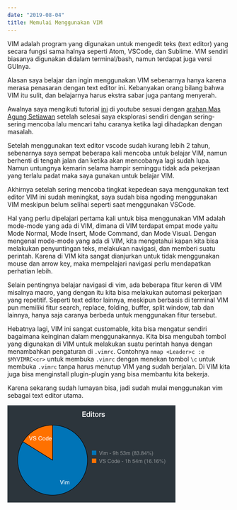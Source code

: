 ```yaml
---
date: "2019-08-04"
title: Memulai Menggunakan VIM 
---
```


VIM adalah program yang digunakan untuk mengedit teks (text editor) yang secara fungsi sama halnya seperti Atom, VSCode, dan Sublime. VIM sendiri biasanya digunakan didalam terminal/bash, namun terdapat juga versi GUInya.

Alasan saya belajar dan ingin menggunakan VIM sebenarnya hanya karena merasa penasaran dengan text editor ini. Kebanyakan orang bilang bahwa VIM itu sulit, dan belajarnya harus ekstra sabar juga pantang menyerah.

Awalnya saya mengikuti tutorial <a href="https://www.youtube.com/watch?v=5givLEMcINQ&list=PL13bz4SHGmRxlZVmWQ9DvXo1fEg4UdGkr">ini</a> di youtube sesuai dengan <a href="https://agung-setiawan.com/dalam-proses-belajar-vim/">arahan Mas Agung Setiawan</a> setelah selesai saya eksplorasi sendiri dengan sering-sering mencoba lalu mencari tahu caranya ketika lagi dihadapkan dengan masalah.

Setelah menggunakan text editor vscode sudah kurang lebih 2 tahun, sebenarnya saya sempat beberapa kali mencoba untuk belajar VIM, namun berhenti di tengah jalan dan ketika akan mencobanya lagi sudah lupa. Namun untungnya kemarin selama hampir seminggu tidak ada pekerjaan yang terlalu padat maka saya gunakan untuk belajar VIM. 

Akhirnya setelah sering mencoba tingkat kepedean saya menggunakan text editor VIM ini sudah meningkat, saya sudah bisa ngoding menggunakan VIM meskipun belum selihai seperti saat menggunakan VSCode.

Hal yang perlu dipelajari pertama kali untuk bisa menggunakan VIM adalah mode-mode yang ada di VIM, dimana di VIM terdapat empat mode yaitu Mode Normal, Mode Insert, Mode Command, dan Mode Visual. Dengan mengenal mode-mode yang ada di VIM, kita mengetahui kapan kita bisa melakukan penyuntingan teks, melakukan navigasi, dan memberi suatu perintah. Karena di VIM kita sangat dianjurkan untuk tidak menggunakan mouse dan arrow key, maka mempelajari navigasi perlu mendapatkan perhatian lebih.

Selain pentingnya belajar navigasi di vim, ada beberapa fitur keren di VIM misalnya macro, yang dengan itu kita bisa melakukan automasi pekerjaan yang repetitif. Seperti text editor lainnya, meskipun berbasis di terminal VIM pun memiliki fitur search, replace, folding, buffer, split window, tab dan lainnya, hanya saja caranya berbeda untuk menggunakan fitur tersebut.

Hebatnya lagi, VIM ini sangat customable, kita bisa mengatur sendiri bagaimana keinginan dalam menggunakannya. Kita bisa mengubah tombol yang digunakan di VIM untuk melakukan suatu perintah hanya dengan menambahkan pengaturan di `.vimrc`. Contohnya `nmap <Leader>c :e $MYVIMRC<cr>` untuk membuka `.vimrc` dengan menekan tombol `\c` untuk membuka `.vimrc` tanpa harus menutup VIM yang sudah berjalan. Di VIM kita juga bisa menginstall plugin-plugin yang bisa membantu kita bekerja.

Karena sekarang sudah lumayan bisa, jadi sudah mulai menggunakan vim sebagai text editor utama.

![](vim-usage.png)
